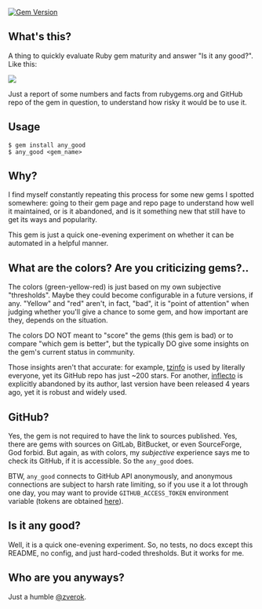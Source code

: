 [![Gem Version](https://badge.fury.io/rb/any_good.svg)](http://badge.fury.io/rb/any_good)

## What's this?

A thing to quickly evaluate Ruby gem maturity and answer "Is it any good?". Like this:

![](https://raw.githubusercontent.com/zverok/any_good/master/doc/example.png)

Just a report of some numbers and facts from rubygems.org and GitHub repo of the gem in
question, to understand how risky it would be to use it.

## Usage

```
$ gem install any_good
$ any_good <gem_name>
```

## Why?

I find myself constantly repeating this process for some new gems I spotted somewhere: going to
their gem page and repo page to understand how well it maintained, or is it abandoned, and is it
something new that still have to get its ways and popularity.

This gem is just a quick one-evening experiment on whether it can be automated in a helpful manner.

## What are the colors? Are you criticizing gems?..

The colors (green-yellow-red) is just based on my own subjective "thresholds". Maybe they could become
configurable in a future versions, if any. "Yellow" and "red" aren't, in fact, "bad", it is "point
of attention" when judging whether you'll give a chance to some gem, and how important are they,
depends on the situation.

The colors DO NOT meant to "score" the gems (this gem is bad) or to compare "which gem is better",
but the typically DO give some insights on the gem's current status in community.

Those insights aren't that accurate: for example, [tzinfo](https://rubygems.org/gems/tzinfo)
is used by literally everyone, yet its GitHub repo has just ~200 stars. For another,
[inflecto](https://rubygems.org/gems/inflecto) is explicitly abandoned by its author, last version
have been released 4 years ago, yet it is robust and widely used.

## GitHub?

Yes, the gem is not required to have the link to sources published. Yes, there are gems with sources
on GitLab, BitBucket, or even SourceForge, God forbid. But again, as with colors, my _subjective_
experience says me to check its GitHub, if it is accessible. So the `any_good` does.

BTW, `any_good` connects to GitHub API anonymously, and anonymous connections are subject to harsh
rate limiting, so if you use it a lot through one day, you may want to provide `GITHUB_ACCESS_TOKEN`
environment variable (tokens are obtained [here](https://github.com/settings/tokens)).

## Is it any good?

Well, it is a quick one-evening experiment. So, no tests, no docs except this README, no config,
and just hard-coded thresholds. But it works for me.

## Who are you anyways?

Just a humble [@zverok](http://zverok.github.io).
